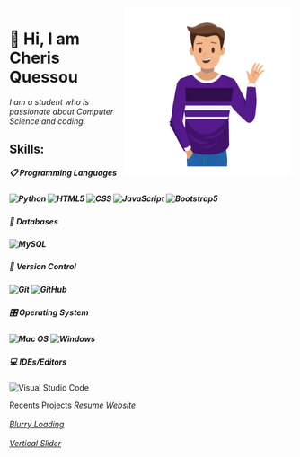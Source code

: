 <img  align="right" src="https://github.com/engrmafzaalch/engrmafzaalch/blob/main/hero.webp" height="300"/>

# 👋  Hi, I am Cheris Quessou

<p align="center">

<p align="left">
  <em>
    I am a student who is passionate about Computer Science and coding.
  </em> 
  <br>

</p>

## Skills:

<h5 align="left">📋 Programming  Languages<h5> 
  
![Python](https://img.shields.io/badge/python-3670A0?style=for-the-badge&logo=python&logoColor=ffdd54)
![HTML5](https://img.shields.io/badge/html5-%23E34F26.svg?style=for-the-badge&logo=html5&logoColor=white)
![CSS](https://img.shields.io/badge/css3-%231572B6.svg?style=for-the-badge&logo=css3&logoColor=white)
![JavaScript](https://img.shields.io/badge/javascript-%23323330.svg?style=for-the-badge&logo=javascript&logoColor=%23F7DF1E)
![Bootstrap5](https://img.shields.io/badge/bootstrap-%23563D7C.svg?style=for-the-badge&logo=bootstrap&logoColor=white)

<h5 align="left">💾 Databases<h5>  

![MySQL](https://img.shields.io/badge/mysql-%2300f.svg?style=for-the-badge&logo=mysql&logoColor=white)
  
 <h5 align="left">📑 Version Control<h5>
   
![Git](https://img.shields.io/badge/git-%23F05033.svg?style=for-the-badge&logo=git&logoColor=white)
![GitHub](https://img.shields.io/badge/github-%23121011.svg?style=for-the-badge&logo=github&logoColor=white) 

<h5 align="left">🎛️ Operating System<h5>
  
![Mac OS](https://img.shields.io/badge/mac%20os-000000?style=for-the-badge&logo=macos&logoColor=F0F0F0)
![Windows](https://img.shields.io/badge/Windows-0078D6?style=for-the-badge&logo=windows&logoColor=white)

<h5 align="left">💻 IDEs/Editors</h5>

![Visual Studio Code](https://img.shields.io/badge/Visual%20Studio%20Code-0078d7.svg?style=for-the-badge&logo=visual-studio-code&logoColor=white)
  
Recents Projects
  <em><a href="https://cheris-quessou.github.io/Resume-Website/"> Resume Website </a></em>
  <br></br>
  <em><a href="https://cheris-quessou.github.io/BlurryLoading/"> Blurry Loading </a></em>
    <br></br>
  <em><a href="https://cheris-quessou.github.io/VerticalSlider/"> Vertical Slider </a></em>
     <br></br>

